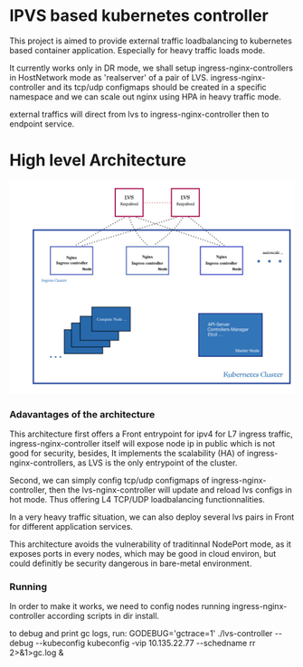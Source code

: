 # IPVS based kubernetes controller

This project is aimed to provide external traffic loadbalancing to kubernetes based container application.
Especially for heavy traffic loads mode.

It currently works only in DR mode, we shall setup ingress-nginx-controllers in HostNetwork mode as 'realserver' of a pair of LVS.
ingress-nginx-controller and its tcp/udp configmaps should be created in a specific namespace
and we can scale out nginx using HPA in heavy traffic mode.

external traffics will direct from lvs to ingress-nginx-controller then to endpoint service.


# High level Architecture
![Architecture](./docs/lvs.jpeg "Architecture")


### Adavantages of the architecture
This architecture first offers a Front entrypoint for ipv4 for L7 ingress traffic, ingress-nginx-controller itself will expose node ip in public which is not good for security,
besides, It implements the scalability (HA) of ingress-nginx-controllers, as LVS is the only entrypoint of the cluster.

Second, we can simply config tcp/udp configmaps of ingress-nginx-controller, then the lvs-nginx-controller will update and reload lvs
configs in hot mode. Thus offering L4 TCP/UDP loadbalancing functionnalities.

In a very heavy traffic situation, we can also deploy several lvs pairs in Front for different application services.

This architecture avoids the vulnerability of traditinnal NodePort mode, as it exposes ports in every nodes, which may be
good in cloud environ, but could definitly be security dangerous in bare-metal environment.


### Running
In order to make it works, we need to config nodes running ingress-nginx-controller according scripts in dir install.

to debug and print gc logs, run:
GODEBUG='gctrace=1' ./lvs-controller --debug --kubeconfig kubeconfig -vip 10.135.22.77 --schedname rr 2>&1>gc.log &

